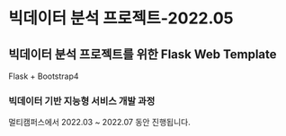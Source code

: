 # 빅데이터 분석 프로젝트-2022.05

## 빅데이터 분석 프로젝트를 위한 Flask Web Template
Flask + Bootstrap4

### 빅데이터 기반 지능형 서비스 개발 과정
멀티캠퍼스에서 2022.03 ~ 2022.07 동안 진행됩니다.
